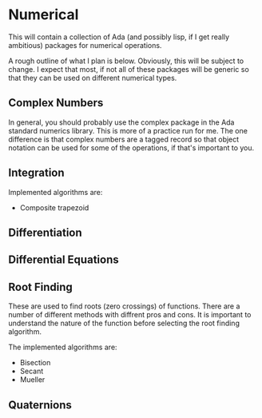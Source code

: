 # Numerical
This will contain a collection of Ada (and possibly lisp, if I get really ambitious) packages for numerical operations.

A rough outline of what I plan is below.  Obviously, this will be subject to change.  I expect that most, if not all
of these packages will be generic so that they can be used on different numerical types.

##  Complex Numbers
In general, you should probably use the complex package in the Ada standard
numerics library.  This is more of a practice run for me.  The one difference
is that complex numbers are a tagged record so that object notation can be used
for some of the operations, if that's important to you.

##  Integration
Implemented algorithms are:
* Composite trapezoid

##  Differentiation

##  Differential Equations

##  Root Finding
These are used to find roots (zero crossings) of functions.  There are a number
of different methods with diffrent pros and cons.  It is important to understand
the nature of the function before selecting the root finding algorithm.

The implemented algorithms are:
* Bisection
* Secant
* Mueller

##  Quaternions
